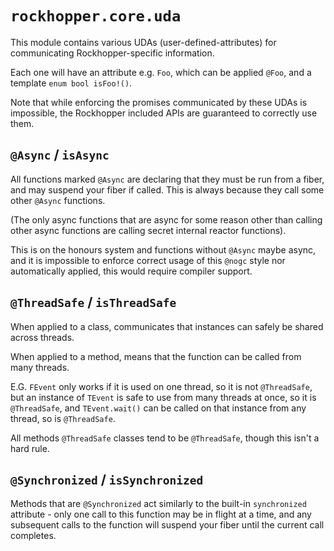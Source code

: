 # `rockhopper.core.uda`

This module contains various UDAs (user-defined-attributes)
for communicating Rockhopper-specific information.

Each one will have an attribute e.g. `Foo`, which can be applied `@Foo`,
and a template `enum bool isFoo!()`.

Note that while enforcing the promises communicated by these UDAs is impossible,
the Rockhopper included APIs are guaranteed to correctly use them.

## `@Async` / `isAsync`

All functions marked `@Async` are declaring that they must be run from a fiber,
and may suspend your fiber if called.
This is always because they call some other `@Async` functions.

(The only async functions that are async for some reason other than calling
other async functions are calling secret internal reactor functions).

This is on the honours system and functions without `@Async` maybe async,
and it is impossible to enforce correct usage of this `@nogc` style nor
automatically applied, this would require compiler support.

## `@ThreadSafe` / `isThreadSafe`

When applied to a class, communicates that instances can safely be shared across threads.

When applied to a method, means that the function can be called from many threads.

E.G. `FEvent` only works if it is used on one thread, so it is not `@ThreadSafe`,
but an instance of `TEvent` is safe to use from many threads at once,
so it is `@ThreadSafe`, and `TEvent.wait()` can be called on that instance from any thread, so is `@ThreadSafe`.

All methods `@ThreadSafe` classes tend to be `@ThreadSafe`, though this isn't a hard rule.

## `@Synchronized` / `isSynchronized`

Methods that are `@Synchronized` act similarly to the built-in `synchronized` attribute - only one call to this function may be in flight at a time,
and any subsequent calls to the function will suspend your fiber
until the current call completes.
